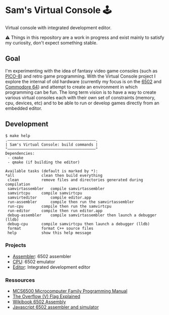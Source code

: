 # Sam's Virtual Console 🕹

Virtual console with integrated development editor.

⚠️ Things in this repository are a work in progress and exist mainly to satisfy my curiosity, don't expect something stable.

## Goal

I'm experimenting with the idea of fantasy video game consoles (such as [PICO-8](https://www.lexaloffle.com/pico-8.php)) and retro game programming. With the Virtual Console project I explore the internal of old hardware (currently my focus is on the [6502](https://en.wikipedia.org/wiki/MOS_Technology_6502) and [Commodore 64](https://en.wikipedia.org/wiki/Commodore_64)) and attempt to create an environment in which programming can be fun. The long term vision is to have a way to create various virtual consoles each with their own set of constraints (memory, cpu, devices, etc) and to be able to run or develop games directly from an embedded editor.

## Development

```
$ make help
.———————————————————————————————————————.
| Sam's Virtual Console: build commands |
°———————————————————————————————————————°
Dependencies:
 - cmake
 - qmake (if building the editor)

Available tasks (default is marked by *):
*all			clean then build everything
 clean			remove files and directories generated during compilation
 samvirtassembler	compile samvirtassembler
 samvirtcpu		compile samvirtcpu
 samvirteditor		compile editor.app
 run-assembler		compile then run the samvirtassembler
 run-cpu 		compile then run the samvirtcpu
 run-editor		compile then run editor.app
 debug-assembler 	compile samvirtassembler then launch a debugger (lldb)
 debug-cpu		compile samvirtcpu then launch a debugger (lldb)
 format			format C++ source files
 help			show this help message
```

### Projects

- [Assembler](Assembler): 6502 assembler
- [CPU](CPU): 6502 emulator
- [Editor](Editor): Integrated development editor

### Ressources

- [MCS6500 Microcomputer Family Programming Manual](http://users.telenet.be/kim1-6502/6502/proman.html)
- [The Overflow (V) Flag Explained](http://www.6502.org/tutorials/vflag.html)
- [Wikibook 6502 Assembly](https://en.wikibooks.org/wiki/6502_Assembly)
- [Javascript 6502 assembler and simulator](https://skilldrick.github.io/easy6502/)
